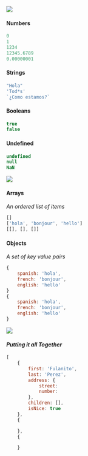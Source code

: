 ![](https://dummyimage.com/3000x2000/ffffff/000000.jpg&text=+++++++++JS+DATA+TYPES+++++++++)

#### Numbers

```js
0
1
1234
12345.6789
0.00000001
```

#### Strings

```js
"Hola"
'Tod*s'
`¿Como estamos?`
```

#### Booleans

```js
true
false
```

#### Undefined

```js
undefined
null
NaN
```

![](https://dummyimage.com/3000x1000/ffffff/000000.jpg&text=+)

#### Arrays

_An ordered list of items_

```js
[]
['hola', 'bonjour', 'hello']
[[], [], []]
```

#### Objects

_A set of key value pairs_

```js
{
    spanish: 'hola',
    french: 'bonjour',
    english: 'hello'
}
{
    spanish: 'hola',
    french: 'bonjour',
    english: 'hello'
}
```

![](https://dummyimage.com/3000x2000/ffffff/000000.jpg&text=++++++++++++++JSON++++++++++++++)

#### _Putting it all Together_

```js
[
    {
        first: 'Fulanito',
        last: 'Perez',
        address: {
            street: 
            number: 
        },
        children: [],
        isNice: true
    },
    {

    },
    {

    }
```